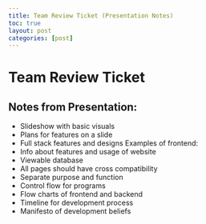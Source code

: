 ```yaml
---
title: Team Review Ticket (Presentation Notes)
toc: true
layout: post
categories: [post]
---
```

# Team Review Ticket

## Notes from Presentation:
- Slideshow with basic visuals
- Plans for features on  a slide
- Full stack features and designs
Examples of frontend:
- Info about features and usage of website
- Viewable database
- All pages should have cross compatibility
- Separate purpose and function
- Control flow for programs
- Flow charts of frontend and backend
- Timeline for development process
- Manifesto of development beliefs